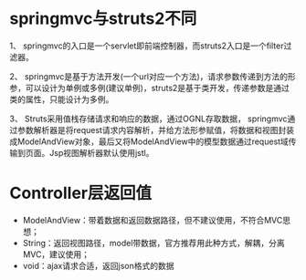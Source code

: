 # springmvc与struts2不同

1、 springmvc的入口是一个servlet即前端控制器，而struts2入口是一个filter过滤器。

2、 springmvc是基于方法开发(一个url对应一个方法)，请求参数传递到方法的形参，可以设计为单例或多例(建议单例)，struts2是基于类开发，传递参数是通过类的属性，只能设计为多例。

3、 Struts采用值栈存储请求和响应的数据，通过OGNL存取数据， springmvc通过参数解析器是将request请求内容解析，并给方法形参赋值，将数据和视图封装成ModelAndView对象，最后又将ModelAndView中的模型数据通过request域传输到页面。Jsp视图解析器默认使用jstl。



# Controller层返回值

* ModelAndView：带着数据和返回数据路径，但不建议使用，不符合MVC思想；
* String：返回视图路径，model带数据，官方推荐用此种方式，解耦，分离MVC，建议使用；
* void：ajax请求合适，返回json格式的数据

